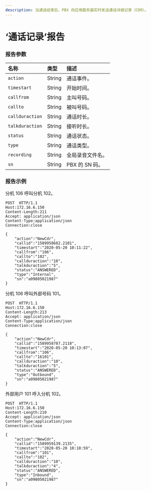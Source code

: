 ```yaml
---
description: 当通话结束后，PBX 向应用服务器实时发送通话详细记录（CDR）。
---
```


# ‘通话记录’报告



### 报告参数

| 名称 | 类型 | 描述 |
| :--- | :--- | :--- |
| `action` | String | 通话事件。 |
| `timestart` | String | 开始时间。 |
| `callfrom` | String | 主叫号码。 |
| `callto` | String | 被叫号码。 |
| `callduraction` | String | 通话时长。 |
| `talkduraction` | String | 接听时长。 |
| `status` | String | 通话状态。 |
| `type` | String | 通话类型。 |
| `recording` | String | 全局录音文件名。 |
| `sn` | String | PBX 的 SN 码。 |

### 报告示例

分机 106 呼叫分机 102。

```text
POST  HTTP/1.1
Host:172.16.6.150
Content-Length:211
Accept: application/json
Content-Type:application/json
Connection:close

{
    "action":"NewCdr",
    "callid":"1589958682.2101",
    "timestart":"2020-05-20 10:11:22",
    "callfrom":"106",
    "callto":"102",
    "callduraction":"10",
    "talkduraction":"5",
    "status":"ANSWERED",
    "type":"Internal",
    "sn":"a09805021987"
}
```

分机 106 呼叫外部号码 101。

```text
POST  HTTP/1.1
Host:172.16.6.150
Content-Length:213
Accept: application/json
Content-Type:application/json
Connection:close

{
    "action":"NewCdr",
    "callid":"1589958787.2118",
    "timestart":"2020-05-20 10:13:07",
    "callfrom":"106",
    "callto":"16101",
    "callduraction":"10",
    "talkduraction":"5",
    "status":"ANSWERED",
    "type":"Outbound",
    "sn":"a09805021987"
}
```

外部用户 101 呼入分机 102。

```text
POST  HTTP/1.1
Host:172.16.6.150
Content-Length:210
Accept: application/json
Content-Type:application/json
Connection:close

{
    "action":"NewCdr",
    "callid":"1589959139.2135",
    "timestart":"2020-05-20 10:18:59",
    "callfrom":"101",
    "callto":"102",
    "callduraction":"10",
    "talkduraction":"4",
    "status":"ANSWERED",
    "type":"Inbound",
    "sn":"a09805021987"
}

```

